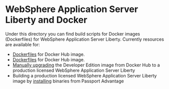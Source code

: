 # WebSphere Application Server Liberty and Docker

Under this directory you can find build scripts for Docker images (Dockerfiles) for WebSphere Application Server Liberty. Currently resources are available for:

* [Dockerfiles](18.0.0.4) for Docker Hub image.
* [Dockerfiles](18.0.0.3) for Docker Hub image.
* [Manually upgrading](production-upgrade) the Developer Edition image from Docker Hub to a production licensed WebSphere Application Server Liberty
* Building a production licensed WebSphere Application Server Liberty image by [installing](production-install) binaries from Passport Advantage

